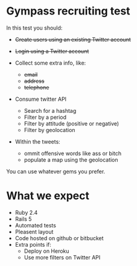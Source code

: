 # Gympass recruiting test
In this test you should:
- ~~Create users using an existing Twitter account~~
- ~~Login using a Twitter account~~

- Collect some extra info, like:
	- ~~email~~
	- ~~address~~
	- ~~telephone~~
    
-  Consume twitter API
    - Search for a hashtag
    - Filter by a period
    - Filter by attitude (positive or negative)
	- Filter by geolocation

- Within the tweets:
    - ommit offensive words like ass or bitch
    - populate a map using the geolocation

You can use whatever gems you prefer.

# What we expect
- Ruby 2.4
- Rails 5
- Automated tests
- Pleasent layout
- Code hosted on github or bitbucket
- Extra points if:
    - Deploy on Heroku
    - Use more filters on Twitter API
